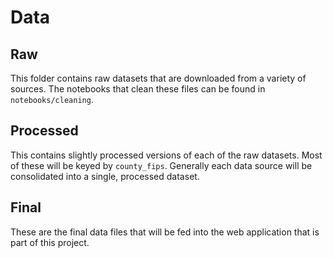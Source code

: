 # Data

## Raw

This folder contains raw datasets that are downloaded from a variety of sources. The notebooks that clean these files can be found in `notebooks/cleaning`.

## Processed

This contains slightly processed versions of each of the raw datasets. Most of these will be keyed by `county_fips`. Generally each data source will be consolidated into a single, processed dataset.

## Final

These are the final data files that will be fed into the web application that is part of this project.